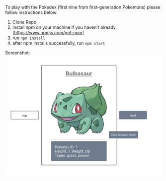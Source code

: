 To play with the Pokedex (first nine from first-generation Pokemons) please follow instructions below:

1. Clone Repo
2. install npm on your machine if you haven't already. [https://www.npmjs.com/get-npm]
3. run `npm install`
4. after npm installs successfully, run `npm start`


Screenshot:
![Screenshot](screenshot.png)